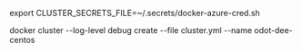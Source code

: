
export CLUSTER_SECRETS_FILE=~/.secrets/docker-azure-cred.sh

docker cluster --log-level debug create --file cluster.yml --name odot-dee-centos
